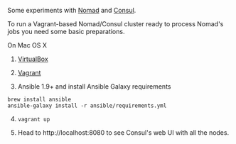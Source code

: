 Some experiments with [Nomad](https://nomadproject.io/) and
[Consul](https://consul.io).

To run a Vagrant-based Nomad/Consul cluster ready
to process Nomad's jobs you need some basic preparations.

On Mac OS X

1. [VirtualBox](https://www.virtualbox.org/)

2. [Vagrant](https://www.vagrantup.com/)

3. Ansible 1.9+ and install Ansible Galaxy requirements

```
brew install ansible
ansible-galaxy install -r ansible/requirements.yml
```

4. `vagrant up`

5. Head to http://localhost:8080 to see Consul's web UI with all the nodes.

